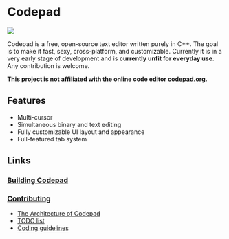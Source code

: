 # Codepad

![](https://user-images.githubusercontent.com/16830156/111044169-d7394880-8414-11eb-8cc0-6645dc9c1797.png)

Codepad is a free, open-source text editor written purely in C++. The goal is to make it fast, sexy, cross-platform, and customizable. Currently it is in a very early stage of development and is **currently unfit for everyday use**. Any contribution is welcome.

**This project is not affiliated with the online code editor [codepad.org](http://codepad.org).**

## Features

- Multi-cursor
- Simultaneous binary and text editing
- Fully customizable UI layout and appearance
- Full-featured tab system

## Links

### [Building Codepad](doc/build.md)

### [Contributing](doc/contributing.md)

- [The Architecture of Codepad](doc/architecture.md)
- [TODO list](doc/todo.md)
- [Coding guidelines](doc/coding_guidelines.md)
